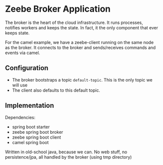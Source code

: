 # Zeebe Broker Application

The broker is the heart of the cloud infrastructure. It runs processes, notifies 
workers and keeps the state. In fact, it the only component that ever keeps state.

For the camel example, we have a zeebe-client running on the same node as the broker.
It connects to the broker and sends/receives commands and events via camel.

## Configuration

* The broker bootstraps a topic `default-topic`. This is the only topic we will use
* The client also defaults to this default topic.  

## Implementation

Dependencies:

* spring boot starter
* zeebe spring boot broker
* zeebe spring boot client
* camel spring boot 

Written in old-school java, because we can.
No web stuff, no persistence/jpa, all handled by the broker (using tmp directory)
